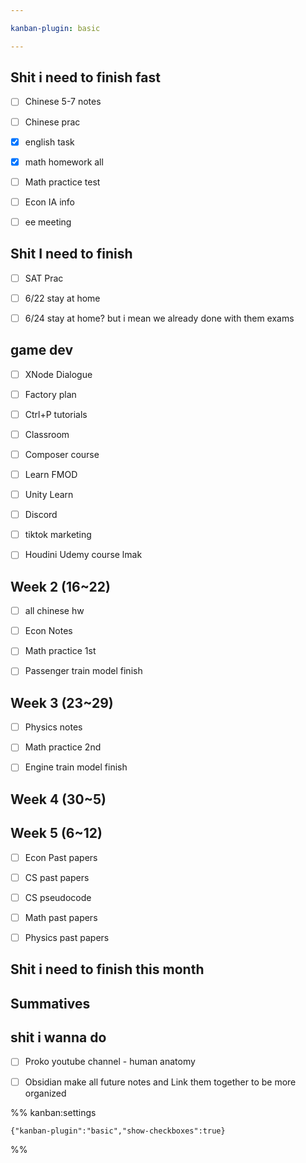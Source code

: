 ```yaml
---

kanban-plugin: basic

---
```


## Shit i need to finish fast

- [ ] Chinese 5-7 notes
- [ ] Chinese prac
- [x] english task
- [x] math homework all
- [ ] Math practice test
- [ ] Econ IA info
- [ ] ee meeting


## Shit I need to finish

- [ ] SAT Prac
- [ ] 6/22 stay at home
- [ ] 6/24 stay at home? but i mean we already done with them exams


## game dev

- [ ] XNode Dialogue
- [ ] Factory plan
- [ ] Ctrl+P tutorials
- [ ] Classroom
- [ ] Composer course
- [ ] Learn FMOD
- [ ] Unity Learn
- [ ] Discord
- [ ] tiktok marketing
- [ ] Houdini Udemy course lmak


## Week 2 (16~22)

- [ ] all chinese hw
- [ ] Econ Notes
- [ ] Math practice 1st
- [ ] Passenger train model finish


## Week 3 (23~29)

- [ ] Physics notes
- [ ] Math practice 2nd
- [ ] Engine train model finish


## Week 4 (30~5)



## Week 5 (6~12)

- [ ] Econ Past papers
- [ ] CS past papers
- [ ] CS pseudocode
- [ ] Math past papers
- [ ] Physics past papers


## Shit i need to finish this month



## Summatives



## shit i wanna do

- [ ] Proko youtube channel - human anatomy
- [ ] Obsidian make all future notes and Link them together to be more organized




%% kanban:settings
```
{"kanban-plugin":"basic","show-checkboxes":true}
```
%%